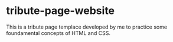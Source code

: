 # tribute-page-website
This is a tribute page templace developed by me to practice some foundamental concepts of HTML and CSS.
